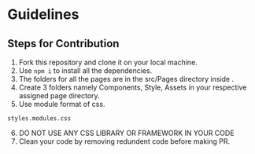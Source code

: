 # Guidelines
## Steps for Contribution
1) Fork this repository and clone it on your local machine.
2) Use 
```npm i```
 to install all the dependencies.
3) The folders for all the pages are in the src/Pages directory inside .
4) Create 3 folders namely Components, Style,  Assets in your respective assigned page directory.
5) Use module format of css.
```
styles.modules.css
```
6) DO NOT USE ANY CSS LIBRARY OR FRAMEWORK IN YOUR CODE
7) Clean your code by removing redundent code before making PR.